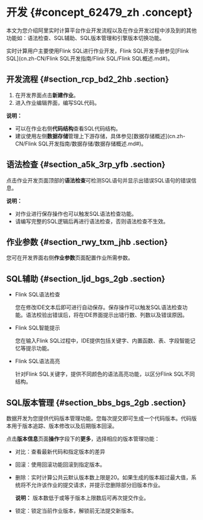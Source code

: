 # 开发 {#concept_62479_zh .concept}

本文为您介绍阿里实时计算平台作业开发流程以及在作业开发过程中涉及到的其他功能如：语法检查、SQL辅助、SQL版本管理和引擎版本切换功能。

实时计算用户主要使用Flink SQL进行作业开发，Flink SQL开发手册参见[Flink SQL](cn.zh-CN/Flink SQL开发指南/Flink SQL/Flink SQL概述.md#)。

## 开发流程 {#section_rcp_bd2_2hb .section}

1.  在开发界面点击**新建作业**。
2.  进入作业编辑界面，编写SQL代码。

**说明：** 

-   可以在作业右侧**代码结构**查看SQL代码结构。
-   建议使用左侧**数据存储**管理上下游存储，具体参见[数据存储概述](cn.zh-CN/Flink SQL开发指南/数据存储/数据存储概述.md#)。

## 语法检查 {#section_a5k_3rp_yfb .section}

点击作业开发页面顶部的**语法检查**可检测SQL语句并显示出错误SQL语句的错误信息。

**说明：** 

-   对作业进行保存操作也可以触发SQL语法检查功能。
-   请编写完整的SQL逻辑后再进行语法检查，否则语法检查不生效。

## 作业参数 {#section_rwy_txm_jhb .section}

您可在开发界面右侧**作业参数**页面配置作业所需参数。

## SQL辅助 {#section_ljd_bgs_2gb .section}

-   Flink SQL语法检查

    您在修改IDE文本后即可进行自动保存。保存操作可以触发SQL语法检查功能。语法校验出错误后，将在IDE界面提示出错行数、列数以及错误原因。

-   Flink SQL智能提示

    您在输入Flink SQL过程中，IDE提供包括关键字、内置函数、表、字段智能记忆等提示功能。

-   Flink SQL语法高亮

    针对Flink SQL关键字，提供不同颜色的语法高亮功能，以区分Flink SQL不同结构。


## SQL版本管理 {#section_bbs_bgs_2gb .section}

数据开发为您提供代码版本管理功能。您每次提交即可生成一个代码版本。代码版本用于版本追踪、版本修改以及后期版本回滚。

点击**版本信息**页面**操作**字段下的**更多**，选择相应的版本管理功能：

-   对比：查看最新代码和指定版本的差异
-   回滚：使用回滚功能回滚到指定版本。
-   删除：实时计算公共云默认版本数上限是20。如果生成的版本超过最大值，系统将不允许该作业的提交请求，并提示您删除部分旧版本作业。

    **说明：** 版本数低于或等于版本上限数后可再次提交作业。

-   锁定：锁定当前作业版本，解锁前无法提交新版本。

